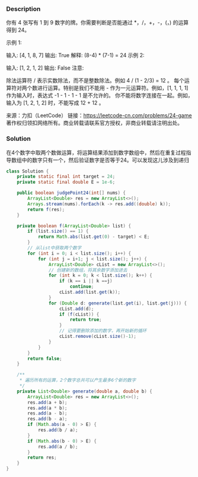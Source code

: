 ### Description

你有 4 张写有 1 到 9 数字的牌。你需要判断是否能通过 *，/，+，-，(，) 的运算得到 24。

示例 1:

输入: [4, 1, 8, 7]
输出: True
解释: (8-4) * (7-1) = 24
示例 2:

输入: [1, 2, 1, 2]
输出: False
注意:

除法运算符 / 表示实数除法，而不是整数除法。例如 4 / (1 - 2/3) = 12 。
每个运算符对两个数进行运算。特别是我们不能用 - 作为一元运算符。例如，[1, 1, 1, 1] 作为输入时，表达式 -1 - 1 - 1 - 1 是不允许的。
你不能将数字连接在一起。例如，输入为 [1, 2, 1, 2] 时，不能写成 12 + 12 。

来源：力扣（LeetCode）
链接：https://leetcode-cn.com/problems/24-game
著作权归领扣网络所有。商业转载请联系官方授权，非商业转载请注明出处。

### Solution

在4个数字中取两个数做运算，将运算结果添加到数字数组中，然后在重复过程指导数组中的数字只有一个，然后验证数字是否等于24。可以发现这儿涉及到递归

```java
class Solution {
    private static final int target = 24;
    private static final double E = 1e-6;

    public boolean judgePoint24(int[] nums) {
        ArrayList<Double> res = new ArrayList<>();
        Arrays.stream(nums).forEach(k -> res.add((double) k));
        return f(res);
    }

    private boolean f(ArrayList<Double> list) {
        if (list.size() == 1) {
            return Math.abs(list.get(0) - target) < E;
        }
        // 从list中获取两个数字
        for (int i = 0; i < list.size(); i++) {
            for (int j = i+1; j < list.size(); j++) {
                ArrayList<Double> cList = new ArrayList<>();
                // 创建新的数组，将其余数字添加进去
                for (int k = 0; k < list.size(); k++) {
                    if (k == i || k ==j)
                        continue;
                    cList.add(list.get(k));
                }
                for (Double d: generate(list.get(i), list.get(j))) {
                    cList.add(d);
                    if (f(cList)) {
                        return true;
                    }
                    // 记得要删除添加的数字，再开始新的循环
                    cList.remove(cList.size()-1);
                }
            }
        }
        return false;
    }

    /**
     * 遍历所有的运算，2个数字总共可以产生最多6个新的数字
     */
    private List<Double> generate(double a, double b) {
        ArrayList<Double> res = new ArrayList<>();
        res.add(a + b);
        res.add(a * b);
        res.add(a - b);
        res.add(b - a);
        if (Math.abs(a - 0) > E) {
            res.add(b / a);
        }
        if (Math.abs(b - 0) > E) {
            res.add(a / b);
        }
        return res;
    }
}

```

